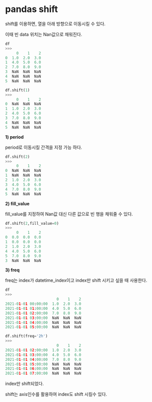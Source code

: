 # pandas shift

shift를 이용하면, 열을 아래 방향으로 이동시킬 수 있다.

이때 빈 data 위치는 Nan값으로 채워진다.
```python
df
>>>
     0    1    2
0  1.0  2.0  3.0
1  4.0  5.0  6.0
2  7.0  8.0  9.0
3  NaN  NaN  NaN
4  NaN  NaN  NaN
5  NaN  NaN  NaN

df.shift(1)
>>>
     0    1    2
0  NaN  NaN  NaN
1  1.0  2.0  3.0
2  4.0  5.0  6.0
3  7.0  8.0  9.0
4  NaN  NaN  NaN
5  NaN  NaN  NaN
```
__1) period__ 

period로 이동시킬 간격을 지정 가능 하다.
```python
df.shift(2)
>>>
     0    1    2
0  NaN  NaN  NaN
1  NaN  NaN  NaN
2  1.0  2.0  3.0
3  4.0  5.0  6.0
4  7.0  8.0  9.0
5  NaN  NaN  NaN
```
__2) fill_value__ 

fill_value를 지정하여 Nan값 대신 다른 값으로 빈 행을 채워줄 수 있다.
```python
df.shift(2,fill_value=0)
>>>
     0    1    2
0  0.0  0.0  0.0
1  0.0  0.0  0.0
2  1.0  2.0  3.0
4  4.0  5.0  6.0
5  7.0  8.0  9.0
3  NaN  NaN  NaN
```

__3) freq__ 

freq는 index가 datetime_index이고 index만 shift 시키고 싶을 때 사용한다.

```python
df
>>>
                       0    1    2
2021-01-01 00:00:00  1.0  2.0  3.0
2021-01-01 01:00:00  4.0  5.0  6.0
2021-01-01 02:00:00  7.0  8.0  9.0
2021-01-01 03:00:00  NaN  NaN  NaN
2021-01-01 04:00:00  NaN  NaN  NaN
2021-01-01 05:00:00  NaN  NaN  NaN

df.shift(freq='2h')
>>>
                       0    1    2
2021-01-01 02:00:00  1.0  2.0  3.0
2021-01-01 03:00:00  4.0  5.0  6.0
2021-01-01 04:00:00  7.0  8.0  9.0
2021-01-01 05:00:00  NaN  NaN  NaN
2021-01-01 06:00:00  NaN  NaN  NaN
2021-01-01 07:00:00  NaN  NaN  NaN
```
index만 shift되었다.

shift는 axis인수를 활용하여 index도 shift 시킬수 있다.
